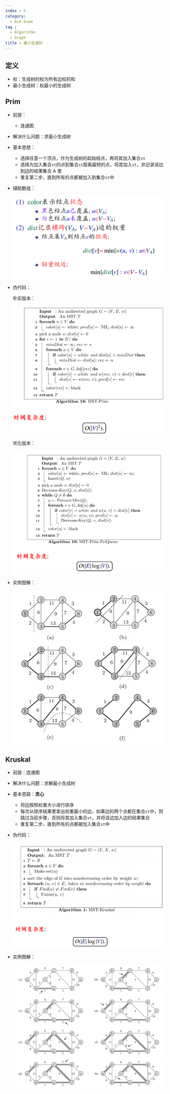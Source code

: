 ```yaml
---
index : 5
category:
  - Acm Exam
tag :
  - Algorithm
  - Graph
title : 最小生成树
---
```


## 定义

- 权：生成树的权为所有边权的和
- 最小生成树：权最小的生成树

## Prim

- 前提：
  - 连通图

- 解决什么问题：求最小生成树

- 基本思想：

  - 选择任意一个顶点，作为生成树的起始结点，再将其加入集合`st`
  - 选择为加入集合`st`的点到集合`st`距离最短的点，将其加入`st`，并记录该边到边的结果集合 A 里
  - 重复第二步，直到所有的点都被加入到集合`st`中

- 辅助数组：

  ![image-20220602013550768](https://raw.githubusercontent.com/CoderWDD/myImages/main/blog_images/image-20220602013550768.png)

- 伪代码：

  朴实版本：

  ![](https://raw.githubusercontent.com/CoderWDD/myImages/main/blog_images/image-20220602013608050.png)

  优化版本：

  ![image-20220602013714254](https://raw.githubusercontent.com/CoderWDD/myImages/main/blog_images/image-20220602013714254.png)

- 实例图解：

  ![image-20220602013641867](https://raw.githubusercontent.com/CoderWDD/myImages/main/blog_images/image-20220602013641867.png)

## Kruskal

- 前提：连通图

- 解决什么问题：求解最小生成树

- 基本思路：**贪心**

  - 将边按照权重大小进行排序
  - 每次从排序结果里拿出权重最小的边，如果边的两个点都在集合`st`中，则跳过当前步骤，否则将其加入集合`st`，并将该边加入边的结果集合
  - 重复第二步，直到所有的点都被加入集合`st`中

- 伪代码：

  ![image-20220602014015895](https://raw.githubusercontent.com/CoderWDD/myImages/main/blog_images/image-20220602014015895.png)

- 实例图解：

  ![image-20220602014039954](https://raw.githubusercontent.com/CoderWDD/myImages/main/blog_images/image-20220602014039954.png)